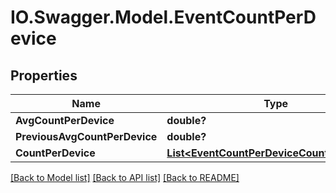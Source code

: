 # IO.Swagger.Model.EventCountPerDevice
## Properties

Name | Type | Description | Notes
------------ | ------------- | ------------- | -------------
**AvgCountPerDevice** | **double?** |  | [optional] 
**PreviousAvgCountPerDevice** | **double?** |  | [optional] 
**CountPerDevice** | [**List&lt;EventCountPerDeviceCountPerDevice&gt;**](EventCountPerDeviceCountPerDevice.md) |  | [optional] 

[[Back to Model list]](../README.md#documentation-for-models) [[Back to API list]](../README.md#documentation-for-api-endpoints) [[Back to README]](../README.md)

